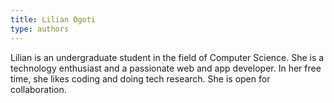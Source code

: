 ```yaml
---
title: Lilian Ogoti
type: authors
---
```

Lilian is an undergraduate student in the field of Computer Science. She is a technology enthusiast and a passionate web and app developer. In her free time, she likes coding and doing tech research. She is open for collaboration.

